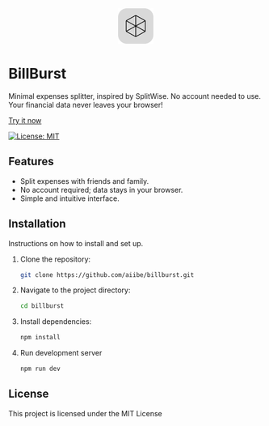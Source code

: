 <div align="center">
    <a href='https://billburst.vercel.app/'>
        <img src="billburst_logo.png" height="70" />
    </a>
</div>

# BillBurst

Minimal expenses splitter, inspired by SplitWise. No account needed to use. Your financial data never leaves your browser!

[Try it now](https://billburst.vercel.app/)

[![License: MIT](https://img.shields.io/badge/License-MIT-yellow.svg)](https://opensource.org/licenses/MIT)

## Features

- Split expenses with friends and family.
- No account required; data stays in your browser.
- Simple and intuitive interface.

## Installation

Instructions on how to install and set up.

1. Clone the repository:
   ```sh
   git clone https://github.com/aiibe/billburst.git
   ```
2. Navigate to the project directory:
   ```sh
   cd billburst
   ```
3. Install dependencies:
   ```sh
   npm install
   ```
4. Run development server
   ```sh
   npm run dev
   ```

## License

This project is licensed under the MIT License
